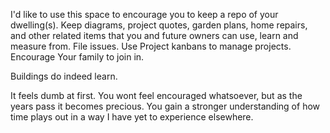 I'd like to use this space to encourage you to keep a repo of your dwelling(s). Keep diagrams, project quotes, garden plans, home repairs, and other related items that you and future owners can use, learn and measure from. File issues. Use Project kanbans to manage projects. Encourage Your family to join in. 

Buildings do indeed learn.

It feels dumb at first. You wont feel encouraged whatsoever, but as the years pass it becomes precious. You gain a stronger understanding of how time plays out in a way I have yet to experience elsewhere.
